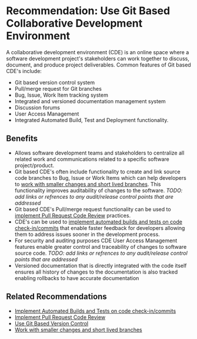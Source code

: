 # Recommendation: Use Git Based Collaborative Development Environment

A collaborative development environment (CDE) is an online space where a software development project's stakeholders can work together to discuss, document, and produce project deliverables. Common features of Git based CDE's include: 
* Git based version control system 
* Pull/merge request for Git branches
* Bug, Issue, Work Item tracking system
* Integrated and versioned documentation management system
* Discussion forums
* User Access Management
* Integrated Automated Build, Test and Deployment functionality.

## Benefits

* Allows software development teams and stakeholders to centralize all related work and communications related to a specific software project/product.
* Git based CDE's often include functionality to create and link source code branches to Bug, Issue or Work Items which can help developers to [work with smaller changes and short lived branches](#). This functionality improves  auditability of changes to the software. *TODO: add links or refrences to any audit/release control points that are addressed*
* Git based CDE's Pull/merge request functionality can be used to [implement Pull Request Code Review](#) practices.
* CDE's can be used to [implement automated builds and tests on code check-in/commits](#) that enable faster feedback for developers allowing them to address issues sooner in the development process.
* For security and auditing purposes CDE User Access Management features enable greater control and traceability of changes to software source code. *TODO: add links or refrences to any audit/release control points that are addressed*
* Versioned documentation that is directly integrated with the code itself ensures all history of changes to the documentation is also tracked enabling rollbacks to have accurate documentation

## Related Recommendations

* [Implement Automated Builds and Tests on code check-in/commits](#)
* [Implement Pull Request Code Review](#)
* [Use Git Based Version Control](RecommendationGitForVersionControl.md)
* [Work with smaller changes and short lived branches](#)
